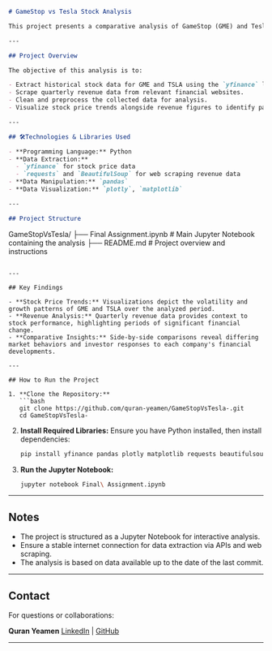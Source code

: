 
```markdown
# GameStop vs Tesla Stock Analysis

This project presents a comparative analysis of GameStop (GME) and Tesla (TSLA) stock performance. Utilizing Python, the project extracts historical stock prices and revenue data, processes the information, and visualizes trends to provide insights into the financial trajectories of these two companies.

---

## Project Overview

The objective of this analysis is to:

- Extract historical stock data for GME and TSLA using the `yfinance` library.
- Scrape quarterly revenue data from relevant financial websites.
- Clean and preprocess the collected data for analysis.
- Visualize stock price trends alongside revenue figures to identify patterns and correlations.

---

## 🛠Technologies & Libraries Used

- **Programming Language:** Python
- **Data Extraction:**
  - `yfinance` for stock price data
  - `requests` and `BeautifulSoup` for web scraping revenue data
- **Data Manipulation:** `pandas`
- **Data Visualization:** `plotly`, `matplotlib`

---

## Project Structure

```

GameStopVsTesla/
├── Final Assignment.ipynb  # Main Jupyter Notebook containing the analysis
├── README.md               # Project overview and instructions

````

---

## Key Findings

- **Stock Price Trends:** Visualizations depict the volatility and growth patterns of GME and TSLA over the analyzed period.
- **Revenue Analysis:** Quarterly revenue data provides context to stock performance, highlighting periods of significant financial change.
- **Comparative Insights:** Side-by-side comparisons reveal differing market behaviors and investor responses to each company's financial developments.

---

## How to Run the Project

1. **Clone the Repository:**
   ```bash
   git clone https://github.com/quran-yeamen/GameStopVsTesla-.git
   cd GameStopVsTesla-
````

2. **Install Required Libraries:**
   Ensure you have Python installed, then install dependencies:

   ```bash
   pip install yfinance pandas plotly matplotlib requests beautifulsoup4
   ```

3. **Run the Jupyter Notebook:**

   ```bash
   jupyter notebook Final\ Assignment.ipynb
   ```

---

## Notes

* The project is structured as a Jupyter Notebook for interactive analysis.
* Ensure a stable internet connection for data extraction via APIs and web scraping.
* The analysis is based on data available up to the date of the last commit.

---

## Contact

For questions or collaborations:

**Quran Yeamen**
[LinkedIn](https://www.linkedin.com/in/quran-yeamen/) | [GitHub](https://github.com/quran-yeamen)

---

